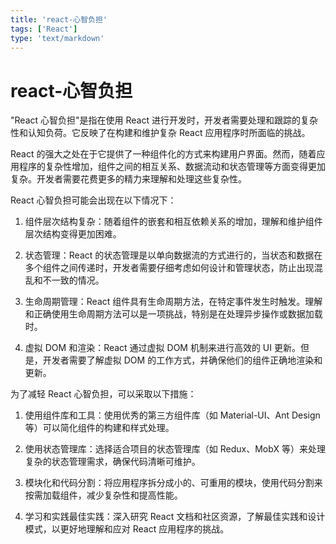 ```yaml
---
title: 'react-心智负担'
tags: ['React']
type: 'text/markdown'
---
```


# react-心智负担

"React 心智负担"是指在使用 React 进行开发时，开发者需要处理和跟踪的复杂性和认知负荷。它反映了在构建和维护复杂 React 应用程序时所面临的挑战。

React 的强大之处在于它提供了一种组件化的方式来构建用户界面。然而，随着应用程序的复杂性增加，组件之间的相互关系、数据流动和状态管理等方面变得更加复杂。开发者需要花费更多的精力来理解和处理这些复杂性。

React 心智负担可能会出现在以下情况下：

1. 组件层次结构复杂：随着组件的嵌套和相互依赖关系的增加，理解和维护组件层次结构变得更加困难。

1. 状态管理：React 的状态管理是以单向数据流的方式进行的，当状态和数据在多个组件之间传递时，开发者需要仔细考虑如何设计和管理状态，防止出现混乱和不一致的情况。

1. 生命周期管理：React 组件具有生命周期方法，在特定事件发生时触发。理解和正确使用生命周期方法可以是一项挑战，特别是在处理异步操作或数据加载时。

1. 虚拟 DOM 和渲染：React 通过虚拟 DOM 机制来进行高效的 UI 更新。但是，开发者需要了解虚拟 DOM 的工作方式，并确保他们的组件正确地渲染和更新。

为了减轻 React 心智负担，可以采取以下措施：

1. 使用组件库和工具：使用优秀的第三方组件库（如 Material-UI、Ant Design 等）可以简化组件的构建和样式处理。

1. 使用状态管理库：选择适合项目的状态管理库（如 Redux、MobX 等）来处理复杂的状态管理需求，确保代码清晰可维护。

1. 模块化和代码分割：将应用程序拆分成小的、可重用的模块，使用代码分割来按需加载组件，减少复杂性和提高性能。

1. 学习和实践最佳实践：深入研究 React 文档和社区资源，了解最佳实践和设计模式，以更好地理解和应对 React 应用程序的挑战。
